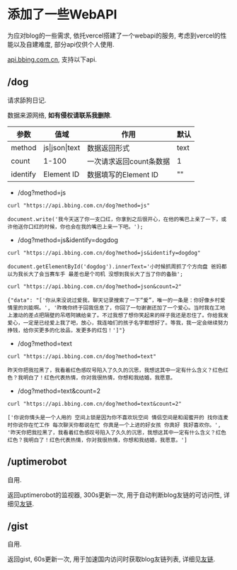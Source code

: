 # 添加了一些WebAPI


为应对blog的一些需求, 依托vercel搭建了一个webapi的服务, 考虑到vercel的性能以及自建难度, 部分api仅供个人使用.

[api.bbing.com.cn](https://api.bbing.com.cn), 支持以下api.

<!--more-->

## /dog

请求舔狗日记.

数据来源网络, **如有侵权请联系我删除**.

| 参数 | 值域 | 作用 | 默认 |
|---|---|---|---|
| method | js\|json\|text | 数据返回形式 | text |
| count | 1-100 | 一次请求返回count条数据 | 1 |
| identify | Element ID | 数据填写的Element ID | "" |


- /dog?method=js
```
curl "https://api.bbing.com.cn/dog?method=js"
```
```
document.write('我今天送了你一支口红，你拿到之后很开心，在他的嘴巴上亲了一下，或许他送你口红的时候，你也会在我的嘴巴上亲一下吧。');
```

- /dog?method=js&identify=dogdog
```
curl "https://api.bbing.com.cn/dog?method=js&identify=dogdog"
```
```
document.getElementById('dogdog').innerText='小时候抓周抓了个方向盘 爸妈都以为我长大了会当赛车手 最差也是个司机 没想到我长大了当了你的备胎';
```

```
curl "https://api.bbing.com.cn/dog?method=json&count=2"
```
```
{"data": "['你从来没说过爱我，聊天记录搜索了一下“爱”，唯一的一条是：你好像乡村爱情里的刘能啊。', '昨晚你终于回我信息了，你回了一句谢谢还加了一个爱心。当时我在工地上激动的差点把隔壁的吊塔阿姨给亲了。不过我想了想你笑起来的样子我还是忍住了。你给我发爱心，一定是已经爱上我了吧，放心，我连咱们的孩子名字都想好了。等我，我一定会继续努力挣钱，给你买更多的化妆品，发更多的红包！']"}
```

- /dog?method=text
```
curl "https://api.bbing.com.cn/dog?method=text"
```
```
昨天你把我拉黑了，我看着红色感叹号陷入了久久的沉思，我想这其中一定有什么含义？红色红色？我明白了！红色代表热情，你对我很热情，你想和我结婚，我愿意。
```

- /dog?method=text&count=2
```
curl "https://api.bbing.com.cn/dog?method=text&count=2"
```
```
['你说你情头是一个人用的 空间上锁是因为你不喜欢玩空间 情侣空间是和闺蜜开的 找你连麦时你说你在忙工作 每次聊天你都说在忙 你真是一个上进的好女孩 你真好 我好喜欢你。', '昨天你把我拉黑了，我看着红色感叹号陷入了久久的沉思，我想这其中一定有什么含义？红色红色？我明白了！红色代表热情，你对我很热情，你想和我结婚，我愿意。']
```

## /uptimerobot

自用.

返回uptimerobot的监视器, 300s更新一次, 用于自动判断blog友链的可访问性, 详细见[友链](https://www.bbing.com.cn/friends/).

## /gist

自用.

返回gist, 60s更新一次, 用于加速国内访问时获取blog友链列表, 详细见[友链](https://www.bbing.com.cn/friends/).
